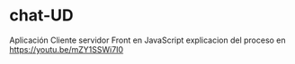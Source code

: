 # chat-UD
Aplicación Cliente servidor Front en JavaScript 
 explicacion del proceso en https://youtu.be/mZY1SSWi7I0
